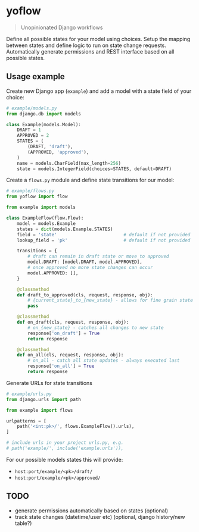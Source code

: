 # yoflow

> Unopinionated Django workflows

Define all possible states for your model using choices. Setup the mapping between states and define logic to run on state change requests. Automatically generate permissions and REST interface based on all possible states.

## Usage example

Create new Django app (`example`) and add a model with a state field of your choice:

```python
# example/models.py
from django.db import models

class Example(models.Model):
    DRAFT = 1
    APPROVED = 2
    STATES = (
        (DRAFT, 'draft'),
        (APPROVED, 'approved'),
    )
    name = models.CharField(max_length=256)
    state = models.IntegerField(choices=STATES, default=DRAFT)
```

Create a `flows.py` module and define state transitions for our model:

```python
# example/flows.py
from yoflow import flow

from example import models

class ExampleFlow(flow.Flow):
    model = models.Example
    states = dict(models.Example.STATES)
    field = 'state'							# default if not provided
    lookup_field = 'pk'						# default if not provided

    transitions = {
        # draft can remain in draft state or move to approved
        model.DRAFT: [model.DRAFT, model.APPROVED],
        # once approved no more state changes can occur
        model.APPROVED: [],
    }

    @classmethod
    def draft_to_approved(cls, request, response, obj):
        # {current_state}_to_{new_state} - allows for fine grain state changes
        pass

    @classmethod
    def on_draft(cls, request, response, obj):
        # on_{new_state} - catches all changes to new state
        response['on_draft'] = True
        return response

    @classmethod
    def on_all(cls, request, response, obj):
        # on_all - catch all state updates - always executed last
        response['on_all'] = True
        return response
```

Generate URLs for state transitions

```python
# example/urls.py
from django.urls import path

from example import flows

urlpatterns = [
    path('<int:pk>/', flows.ExampleFlow().urls),
]

# include urls in your project urls.py, e.g.
# path('example/', include('example.urls')),
```

For our possible models states this will provide:

* `host:port/example/<pk>/draft/`
* `host:port/example/<pk>/approved/`

## TODO

* generate permissions automatically based on states (optional)
* track state changes (datetime/user etc) (optional, django history/new table?)